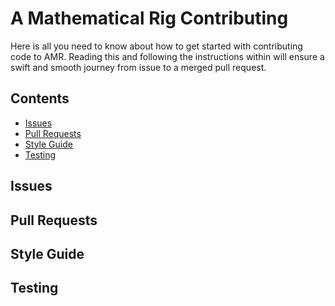 # A Mathematical Rig Contributing

Here is all you need to know about how to get started with contributing code to AMR.
Reading this and following the instructions within will ensure a swift and smooth journey from issue to a merged pull request.

## Contents

* [Issues](#issues)
* [Pull Requests](#pull-requests)
* [Style Guide](#style-guide)
* [Testing](#testing)

## Issues


## Pull Requests


## Style Guide


## Testing
